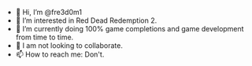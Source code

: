 - 👋 Hi, I’m @fre3d0m1
- 👀 I’m interested in Red Dead Redemption 2.
- 🌱 I’m currently doing 100% game completions and game development from time to time.
- 💞️ I am not looking to collaborate.
- 📫 How to reach me: Don't.

<!---
fre3d0m1/fre3d0m1 is a ✨ special ✨ repository because its `README.md` (this file) appears on your GitHub profile.
You can click the Preview link to take a look at your changes.
--->
